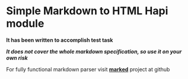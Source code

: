 # Simple Markdown to HTML Hapi module

**It has been written to accomplish test task**

***It does not cover the whole markdown specification, so use it on your own risk***

For fully functional markdown parser visit [**marked**](https://github.com/chjj/marked) project at github
